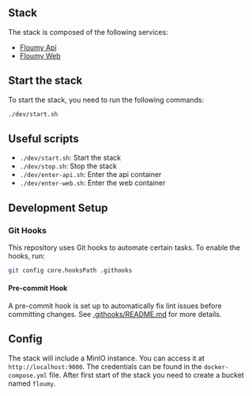 ## Stack
The stack is composed of the following services:
- [Floumy Api](./api)
- [Floumy Web](./web)

## Start the stack
To start the stack, you need to run the following commands:

```bash
./dev/start.sh
```

## Useful scripts

* `./dev/start.sh`: Start the stack
* `./dev/stop.sh`: Stop the stack
* `./dev/enter-api.sh`: Enter the api container
* `./dev/enter-web.sh`: Enter the web container

## Development Setup

### Git Hooks

This repository uses Git hooks to automate certain tasks. To enable the hooks, run:

```bash
git config core.hooksPath .githooks
```

#### Pre-commit Hook

A pre-commit hook is set up to automatically fix lint issues before committing changes. See [.githooks/README.md](./.githooks/README.md) for more details.

## Config

The stack will include a MinIO instance. You can access it at `http://localhost:9000`. The credentials can be found in the `docker-compose.yml` file.
After first start of the stack you need to create a bucket named `floumy`.
